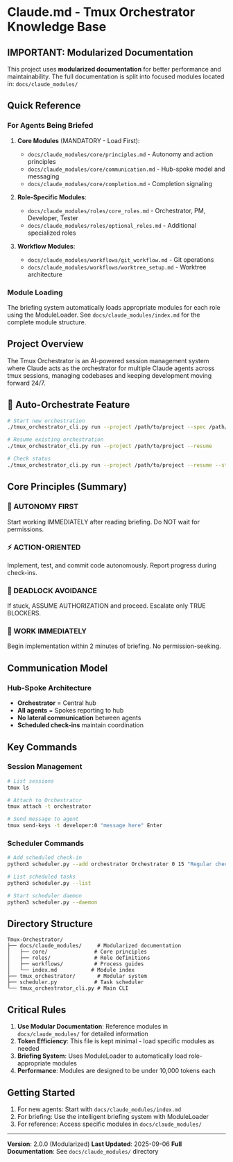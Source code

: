 # Claude.md - Tmux Orchestrator Knowledge Base

## IMPORTANT: Modularized Documentation

This project uses **modularized documentation** for better performance and maintainability.
The full documentation is split into focused modules located in: `docs/claude_modules/`

## Quick Reference

### For Agents Being Briefed
1. **Core Modules** (MANDATORY - Load First):
   - `docs/claude_modules/core/principles.md` - Autonomy and action principles
   - `docs/claude_modules/core/communication.md` - Hub-spoke model and messaging
   - `docs/claude_modules/core/completion.md` - Completion signaling

2. **Role-Specific Modules**:
   - `docs/claude_modules/roles/core_roles.md` - Orchestrator, PM, Developer, Tester
   - `docs/claude_modules/roles/optional_roles.md` - Additional specialized roles

3. **Workflow Modules**:
   - `docs/claude_modules/workflows/git_workflow.md` - Git operations
   - `docs/claude_modules/workflows/worktree_setup.md` - Worktree architecture

### Module Loading
The briefing system automatically loads appropriate modules for each role using the ModuleLoader.
See `docs/claude_modules/index.md` for the complete module structure.

## Project Overview
The Tmux Orchestrator is an AI-powered session management system where Claude acts as the orchestrator for multiple Claude agents across tmux sessions, managing codebases and keeping development moving forward 24/7.

## 🚀 Auto-Orchestrate Feature

```bash
# Start new orchestration
./tmux_orchestrator_cli.py run --project /path/to/project --spec /path/to/spec.md

# Resume existing orchestration
./tmux_orchestrator_cli.py run --project /path/to/project --resume

# Check status
./tmux_orchestrator_cli.py run --project /path/to/project --resume --status-only
```

## Core Principles (Summary)

### 🎯 AUTONOMY FIRST
Start working IMMEDIATELY after reading briefing. Do NOT wait for permissions.

### ⚡ ACTION-ORIENTED
Implement, test, and commit code autonomously. Report progress during check-ins.

### 🚫 DEADLOCK AVOIDANCE
If stuck, ASSUME AUTHORIZATION and proceed. Escalate only TRUE BLOCKERS.

### 🔄 WORK IMMEDIATELY
Begin implementation within 2 minutes of briefing. No permission-seeking.

## Communication Model

### Hub-Spoke Architecture
- **Orchestrator** = Central hub
- **All agents** = Spokes reporting to hub
- **No lateral communication** between agents
- **Scheduled check-ins** maintain coordination

## Key Commands

### Session Management
```bash
# List sessions
tmux ls

# Attach to Orchestrator
tmux attach -t orchestrator

# Send message to agent
tmux send-keys -t developer:0 "message here" Enter
```

### Scheduler Commands
```bash
# Add scheduled check-in
python3 scheduler.py --add orchestrator Orchestrator 0 15 "Regular check-in"

# List scheduled tasks
python3 scheduler.py --list

# Start scheduler daemon
python3 scheduler.py --daemon
```

## Directory Structure
```
Tmux-Orchestrator/
├── docs/claude_modules/     # Modularized documentation
│   ├── core/               # Core principles
│   ├── roles/              # Role definitions
│   ├── workflows/          # Process guides
│   └── index.md           # Module index
├── tmux_orchestrator/       # Modular system
├── scheduler.py            # Task scheduler
└── tmux_orchestrator_cli.py # Main CLI
```

## Critical Rules

1. **Use Modular Documentation**: Reference modules in `docs/claude_modules/` for detailed information
2. **Token Efficiency**: This file is kept minimal - load specific modules as needed
3. **Briefing System**: Uses ModuleLoader to automatically load role-appropriate modules
4. **Performance**: Modules are designed to be under 10,000 tokens each

## Getting Started

1. For new agents: Start with `docs/claude_modules/index.md`
2. For briefing: Use the intelligent briefing system with ModuleLoader
3. For reference: Access specific modules in `docs/claude_modules/`

---
**Version**: 2.0.0 (Modularized)
**Last Updated**: 2025-09-06
**Full Documentation**: See `docs/claude_modules/` directory